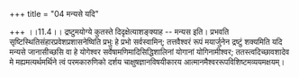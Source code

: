 +++
title = "04 मन्यसे यदि"

+++
।।11.4।। द्रष्टुमयोग्ये कुतस्ते दिदृक्षेत्याशङ्क्याह -- मन्यस इति।
प्रभवति सृष्टिस्थितिसंहारप्रवेशप्रशासनेष्विति प्रभुः हे प्रभो
सर्वस्वामिन्; तत्तवैश्वरं रूपं मयार्जुनेन द्रष्टुं शक्यमिति यदि मन्यसे
जानासीच्छसि वा हे योगेश्वर सर्वेषामणिमादिसिद्धिशालिनां योगानां
योगिनामीश्वर; ततस्त्वदिच्छावशादेव मे मह्यमत्यर्थमर्थिने त्वं परमकारुणिको
दर्शय चाक्षुषज्ञानविषयीकारय आत्मानमैश्वररूपविशिष्टमव्ययमक्षयम्।
